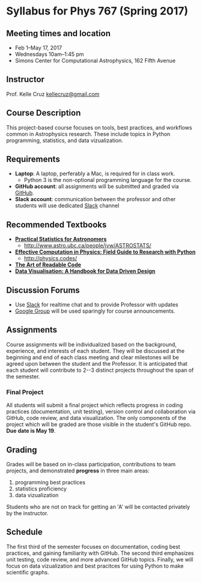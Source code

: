 # Syllabus for Phys 767 (Spring 2017)

## Meeting times and location
- Feb 1–May 17, 2017
- Wednesdays 10am–1:45 pm 
- Simons Center for Computational Astrophysics, 162 Fifth Avenue

## Instructor
 Prof. Kelle Cruz 
 kellecruz@gmail.com 

## Course Description
This project-based course focuses on tools, best practices, and workflows common in Astrophysics research. These include 
topics in Python programming, statistics, and data vizualization. 

## Requirements
- **Laptop**: A laptop, perferably a Mac, is required for in class work.
  - Python 3 is the non-optional programming language for the course.
- **GitHub account**: all assignments will be submitted and graded via [GitHub](http://github.com).
- **Slack account**: communication between the professor and other students will use dedicated [Slack](https://phys767.slack.com/shared_invite/MTM1MDU1ODg4Mzg3LTE0ODU4OTkzMDgtYTgwMDk4NjUxNA) channel

## Recommended Textbooks
- **[Practical Statistics for Astronomers](http://amzn.to/2jgYAyI)**
  - http://www.astro.ubc.ca/people/jvw/ASTROSTATS/
- **[Effective Computation in Physics: Field Guide to Research with Python](http://amzn.to/2kvedaZ)**
  - http://physics.codes/
- **[The Art of Readable Code](http://amzn.to/2j6LMQp)**
- **[Data Visualisation: A Handbook for Data Driven Design](http://amzn.to/2klNb2z)**

## Discussion Forums
- Use [Slack](https://phys767.slack.com/shared_invite/MTM1MDU1ODg4Mzg3LTE0ODU4OTkzMDgtYTgwMDk4NjUxNA) for realtime chat and to provide Professor with updates
- [Google Group](https://groups.google.com/forum/#!forum/phys767-spring2017) will be used sparingly for course announcements.

## Assignments
Course assignments will be individualized based on the background, experience, and interests of each student. They will be discussed at the beginning and end of each class meeting and clear milestones will be agreed upon between the student and the Professor. It is anticipated that each student will contribute to 2--3 distinct projects throughout the span of the semester.
### Final Project
All students will submit a final project which reflects progress in coding practices (documentation, unit testing), version control and collaboration via GitHub, code review, and data visualization. The only components of the project which will be graded are those visible in the student's GitHub repo. **Due date is May 19**. 

## Grading
Grades will be based on in-class participation, contributions to team projects, and demonstrated **progress** in three main areas:

1. programming best practices
2. statistics proficiency
3. data vizualization

Students who are not on track for getting an 'A' will be contacted privately by the instructor. 

## Schedule
The first third of the semester focuses on documentation, coding best practices, and gaining familiarity with GitHub. The second third emphasizes unit testing, code review, and more advanced GitHub topics. Finally, we will focus on data vizualization and best pracitces for using Python to make scientific graphs.
